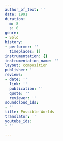 ```yaml
---
author_of_text: ''
date: 1991
duration:
  m: 8
  s: 0
genre:
- Solo
history:
- performer: ''
  timeplaces: []
instrumentation: {}
instrumentation_name: ''
layout: composition
publisher: ''
reviews:
- date: ''
  link: ''
  publication: ''
  quote: ''
  reviewer: ''
soundcloud_ids:
- ''
title: Possible Worlds
translator: ''
youtube_ids:
- ''

---
```

